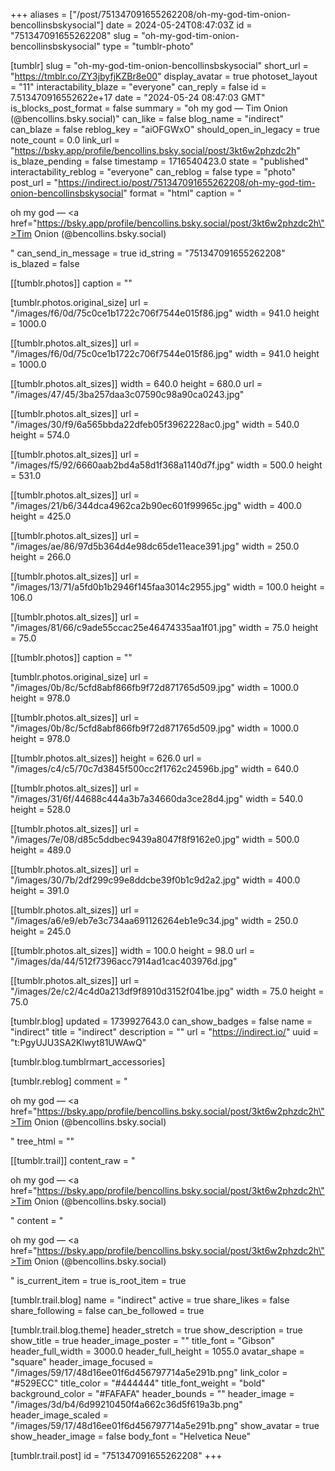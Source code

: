 +++
aliases = ["/post/751347091655262208/oh-my-god-tim-onion-bencollinsbskysocial"]
date = 2024-05-24T08:47:03Z
id = "751347091655262208"
slug = "oh-my-god-tim-onion-bencollinsbskysocial"
type = "tumblr-photo"

[tumblr]
slug = "oh-my-god-tim-onion-bencollinsbskysocial"
short_url = "https://tmblr.co/ZY3jbyfjKZBr8e00"
display_avatar = true
photoset_layout = "11"
interactability_blaze = "everyone"
can_reply = false
id = 7.513470916552622e+17
date = "2024-05-24 08:47:03 GMT"
is_blocks_post_format = false
summary = "oh my god — Tim Onion (@bencollins.bsky.social)"
can_like = false
blog_name = "indirect"
can_blaze = false
reblog_key = "aiOFGWxO"
should_open_in_legacy = true
note_count = 0.0
link_url = "https://bsky.app/profile/bencollins.bsky.social/post/3kt6w2phzdc2h"
is_blaze_pending = false
timestamp = 1716540423.0
state = "published"
interactability_reblog = "everyone"
can_reblog = false
type = "photo"
post_url = "https://indirect.io/post/751347091655262208/oh-my-god-tim-onion-bencollinsbskysocial"
format = "html"
caption = "<p>oh my god — <a href=\"https://bsky.app/profile/bencollins.bsky.social/post/3kt6w2phzdc2h\">Tim Onion (@bencollins.bsky.social)</a></p>"
can_send_in_message = true
id_string = "751347091655262208"
is_blazed = false

[[tumblr.photos]]
caption = ""

[tumblr.photos.original_size]
url = "/images/f6/0d/75c0ce1b1722c706f7544e015f86.jpg"
width = 941.0
height = 1000.0

[[tumblr.photos.alt_sizes]]
url = "/images/f6/0d/75c0ce1b1722c706f7544e015f86.jpg"
width = 941.0
height = 1000.0

[[tumblr.photos.alt_sizes]]
width = 640.0
height = 680.0
url = "/images/47/45/3ba257daa3c07590c98a90ca0243.jpg"

[[tumblr.photos.alt_sizes]]
url = "/images/30/f9/6a565bbda22dfeb05f3962228ac0.jpg"
width = 540.0
height = 574.0

[[tumblr.photos.alt_sizes]]
url = "/images/f5/92/6660aab2bd4a58d1f368a1140d7f.jpg"
width = 500.0
height = 531.0

[[tumblr.photos.alt_sizes]]
url = "/images/21/b6/344dca4962ca2b90ec601f99965c.jpg"
width = 400.0
height = 425.0

[[tumblr.photos.alt_sizes]]
url = "/images/ae/86/97d5b364d4e98dc65de11eace391.jpg"
width = 250.0
height = 266.0

[[tumblr.photos.alt_sizes]]
url = "/images/13/71/a5fd0b1b2946f145faa3014c2955.jpg"
width = 100.0
height = 106.0

[[tumblr.photos.alt_sizes]]
url = "/images/81/66/c9ade55ccac25e46474335aa1f01.jpg"
width = 75.0
height = 75.0

[[tumblr.photos]]
caption = ""

[tumblr.photos.original_size]
url = "/images/0b/8c/5cfd8abf866fb9f72d871765d509.jpg"
width = 1000.0
height = 978.0

[[tumblr.photos.alt_sizes]]
url = "/images/0b/8c/5cfd8abf866fb9f72d871765d509.jpg"
width = 1000.0
height = 978.0

[[tumblr.photos.alt_sizes]]
height = 626.0
url = "/images/c4/c5/70c7d3845f500cc2f1762c24596b.jpg"
width = 640.0

[[tumblr.photos.alt_sizes]]
url = "/images/31/6f/44688c444a3b7a34660da3ce28d4.jpg"
width = 540.0
height = 528.0

[[tumblr.photos.alt_sizes]]
url = "/images/7e/08/d85c5ddbec9439a8047f8f9162e0.jpg"
width = 500.0
height = 489.0

[[tumblr.photos.alt_sizes]]
url = "/images/30/7b/2df299c99e8ddcbe39f0b1c9d2a2.jpg"
width = 400.0
height = 391.0

[[tumblr.photos.alt_sizes]]
url = "/images/a6/e9/eb7e3c734aa691126264eb1e9c34.jpg"
width = 250.0
height = 245.0

[[tumblr.photos.alt_sizes]]
width = 100.0
height = 98.0
url = "/images/da/44/512f7396acc7914ad1cac403976d.jpg"

[[tumblr.photos.alt_sizes]]
url = "/images/2e/c2/4c4d0a213df9f8910d3152f041be.jpg"
width = 75.0
height = 75.0

[tumblr.blog]
updated = 1739927643.0
can_show_badges = false
name = "indirect"
title = "indirect"
description = ""
url = "https://indirect.io/"
uuid = "t:PgyUJU3SA2Klwyt81UWAwQ"

[tumblr.blog.tumblrmart_accessories]

[tumblr.reblog]
comment = "<p>oh my god — <a href=\"https://bsky.app/profile/bencollins.bsky.social/post/3kt6w2phzdc2h\">Tim Onion (@bencollins.bsky.social)</a></p>"
tree_html = ""

[[tumblr.trail]]
content_raw = "<p>oh my god — <a href=\"https://bsky.app/profile/bencollins.bsky.social/post/3kt6w2phzdc2h\">Tim Onion (@bencollins.bsky.social)</a></p>"
content = "<p>oh my god &mdash; <a href=\"https://bsky.app/profile/bencollins.bsky.social/post/3kt6w2phzdc2h\">Tim Onion (@bencollins.bsky.social)</a></p>"
is_current_item = true
is_root_item = true

[tumblr.trail.blog]
name = "indirect"
active = true
share_likes = false
share_following = false
can_be_followed = true

[tumblr.trail.blog.theme]
header_stretch = true
show_description = true
show_title = true
header_image_poster = ""
title_font = "Gibson"
header_full_width = 3000.0
header_full_height = 1055.0
avatar_shape = "square"
header_image_focused = "/images/59/17/48d16ee01f6d456797714a5e291b.png"
link_color = "#529ECC"
title_color = "#444444"
title_font_weight = "bold"
background_color = "#FAFAFA"
header_bounds = ""
header_image = "/images/3d/b4/6d99210450f4a662c36d5f619a3b.png"
header_image_scaled = "/images/59/17/48d16ee01f6d456797714a5e291b.png"
show_avatar = true
show_header_image = false
body_font = "Helvetica Neue"

[tumblr.trail.post]
id = "751347091655262208"
+++
